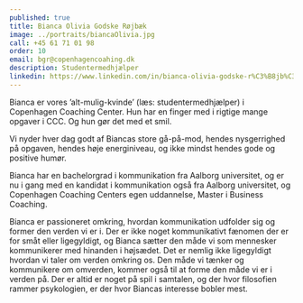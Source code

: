 ```yaml
---
published: true
title: Bianca Olivia Godske Røjbæk
image: ../portraits/biancaOlivia.jpg
call: +45 61 71 01 98
order: 10
email: bgr@copenhagencoahing.dk
description: Studentermedhjælper
linkedin: https://www.linkedin.com/in/bianca-olivia-godske-r%C3%B8jb%C3%A6k-11a6aa122/
---
```


Bianca er vores ’alt-mulig-kvinde’ (læs: studentermedhjælper) i Copenhagen Coaching Center. Hun har en finger med i rigtige mange opgaver i CCC. Og hun gør det med et smil.

Vi nyder hver dag godt af Biancas store gå-på-mod, hendes nysgerrighed på opgaven, hendes høje energiniveau, og ikke mindst hendes gode og positive humør.

Bianca har en bachelorgrad i kommunikation fra Aalborg universitet, og er nu i gang med en kandidat i kommunikation også fra Aalborg universitet, og Copenhagen Coaching Centers egen uddannelse, Master i Business Coaching.

Bianca er passioneret omkring, hvordan kommunikation udfolder sig og former den verden vi er i. Der er ikke noget kommunikativt fænomen der er for småt eller ligegyldigt, og Bianca sætter den måde vi som mennesker kommunikerer med hinanden i højsædet. Det er nemlig ikke ligegyldigt hvordan vi taler om verden omkring os. Den måde vi tænker og kommunikere om omverden, kommer også til at forme den måde vi er i verden på. Der er altid er noget på spil i samtalen, og der hvor filosofien rammer psykologien, er der hvor Biancas interesse bobler mest.

